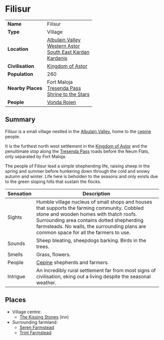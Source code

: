 # Filisur

|||
| --- | --- |
| **Name** | Filisur | place.4
| **Type** | Village |
| **Location** | [Albulain Valley](../plains-valleys/albulain-valley.md)<br>[Western Astor](../regions/western-astor.md)<br>[South East Kardan](../regions/south-east-kardan.md)<br>[Kardanis](../regions/kardanis.md) |
| **Civilisation** | [Kingdom of Astor](../../civilisations/kingdom-of-astor/kingdom-of-astor.md) |
| **Population** | 260 |
| **Nearby Places** | Fort Maloja<br>[Tresenda Pass](../roads/tresenda-pass.md)<br>[Shrine to the Stars](../structures/shrine-to-the-stars.md) |
| **People** | [Vonda Rojen](../../characters/vonda-rojen.md) |

## Summary

Filisur is a small village nestled in the [Albulain Valley](../plains-valleys/albulain-valley.md), home to the [cepine](../../lineages/cepine.md) people.

It is the furthest north west settlement in the [Kingdom of Astor](../../civilisations/kingdom-of-astor/kingdom-of-astor.md) and the penultimate stop along the [Tresenda Pass](../roads/tresenda-pass.md) roads before the Neum Flats, only separated by Fort Maloja.

The people of Filisur lead a simple shepherding life, raising sheep in the spring and summer before hunkering down through the cold and snowy autumn and winter. Life here is beholden to the seasons and only exists due to the green sloping hills that sustain the flocks.

| Sensation | Description |
| ---- | --- |
| Sights | Humble village nucleus of small shops and houses that supports the farming community. Cobbled stone and wooden homes with thatch roofs.<br>Surrounding area contains dotted shepherding farmsteads. No walls, the surrounding plans are common space for all the farmers to use.  |
| Sounds | Sheep bleating, sheepdogs barking. Birds in the trees. |
| Smells | Grass, flowers. |
| People | [Cepine](../../lineages/cepine.md) shepherds and farmers. |
| Intrigue | An incredibly rural settlement far from most signs of civilisation, eking out a living despite the seasonal weather. |

## Places

- Village centre:
  - [The Kissing Stones](../buildings/inns-taverns/the-kissing-stones.md) (inn)
- Surrounding farmland:
  - [Seren Farmstead](../buildings/houses/seren-farmstead.md)
  - [Trint Farmstead](../buildings/houses/trint-farmstead.md)
